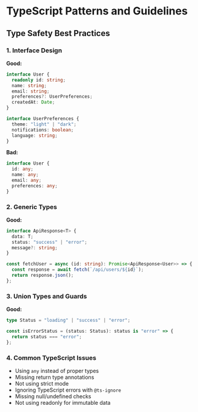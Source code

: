 # TypeScript Patterns and Guidelines

## Type Safety Best Practices

### 1. Interface Design

**Good:**

```typescript
interface User {
  readonly id: string;
  name: string;
  email: string;
  preferences?: UserPreferences;
  createdAt: Date;
}

interface UserPreferences {
  theme: "light" | "dark";
  notifications: boolean;
  language: string;
}
```

**Bad:**

```typescript
interface User {
  id: any;
  name: any;
  email: any;
  preferences: any;
}
```

### 2. Generic Types

**Good:**

```typescript
interface ApiResponse<T> {
  data: T;
  status: "success" | "error";
  message?: string;
}

const fetchUser = async (id: string): Promise<ApiResponse<User>> => {
  const response = await fetch(`/api/users/${id}`);
  return response.json();
};
```

### 3. Union Types and Guards

**Good:**

```typescript
type Status = "loading" | "success" | "error";

const isErrorStatus = (status: Status): status is "error" => {
  return status === "error";
};
```

### 4. Common TypeScript Issues

- Using `any` instead of proper types
- Missing return type annotations
- Not using strict mode
- Ignoring TypeScript errors with `@ts-ignore`
- Missing null/undefined checks
- Not using readonly for immutable data
